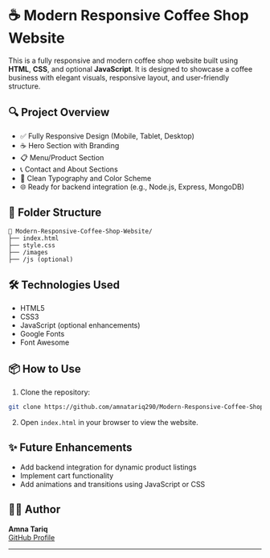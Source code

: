 
# ☕ Modern Responsive Coffee Shop Website

This is a fully responsive and modern coffee shop website built using **HTML**, **CSS**, and optional **JavaScript**. It is designed to showcase a coffee business with elegant visuals, responsive layout, and user-friendly structure.

## 🔍 Project Overview

- ✅ Fully Responsive Design (Mobile, Tablet, Desktop)
- ☕ Hero Section with Branding
- 📋 Menu/Product Section
- 📞 Contact and About Sections
- 🎨 Clean Typography and Color Scheme
- 🌐 Ready for backend integration (e.g., Node.js, Express, MongoDB)



## 📁 Folder Structure

```
📂 Modern-Responsive-Coffee-Shop-Website/
├── index.html
├── style.css
├── /images
├── /js (optional)
```

## 🛠️ Technologies Used

- HTML5
- CSS3
- JavaScript (optional enhancements)
- Google Fonts
- Font Awesome

## 📦 How to Use

1. Clone the repository:
```bash
git clone https://github.com/amnatariq290/Modern-Responsive-Coffee-Shop-Website.git
```

2. Open `index.html` in your browser to view the website.

## ✨ Future Enhancements

- Add backend integration for dynamic product listings
- Implement cart functionality
- Add animations and transitions using JavaScript or CSS

## 🧑‍💻 Author

**Amna Tariq**  
[GitHub Profile](https://github.com/amnatariq290)

---


